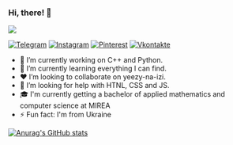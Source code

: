 ### Hi, there! 👋 

![](https://komarev.com/ghpvc/?username=aly0na27)

[![Telegram](https://img.shields.io/badge/Telegram-2CA5E0?style=for-the-badge&logo=telegram&logoColor=white)](https://t.me/aly0na27)
[![Instagram](https://img.shields.io/badge/Instagram-%23E4405F.svg?style=for-the-badge&logo=Instagram&logoColor=white)](https://www.instagram.com/_aly0na___)
[![Pinterest](https://img.shields.io/badge/Pinterest-%23E60023.svg?style=for-the-badge&logo=Pinterest&logoColor=white)](https://ru.pinterest.com/alenakravchenko1910)
[![Vkontakte](https://img.shields.io/badge/VK-3399FF?style=for-the-badge&logo=Vk&logoColor=white)](https://vk.com/lelya45)


- 🔭 I’m currently working on С++ and Python.
- 🌱 I’m currently learning everything I can find.
- ❤ I’m looking to collaborate on yeezy-na-izi.
- 🤔 I’m looking for help with HTNL, CSS and JS.
- 🎓 I'm currently getting a bachelor of applied mathematics and computer science at MIREA
- ⚡ Fun fact: I'm from Ukraine 

[![Anurag's GitHub stats](https://github-readme-stats.vercel.app/api?username=aly0na27)](https://github.com/anuraghazra/github-readme-stats)
